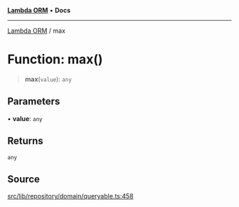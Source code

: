 [**Lambda ORM**](../README.md) • **Docs**

***

[Lambda ORM](../README.md) / max

# Function: max()

> **max**(`value`): `any`

## Parameters

• **value**: `any`

## Returns

`any`

## Source

[src/lib/repository/domain/queryable.ts:458](https://github.com/lambda-orm/lambdaorm-base/blob/1d2abad50f28511cd0e6125c8c883a452d54160f/src/lib/repository/domain/queryable.ts#L458)
